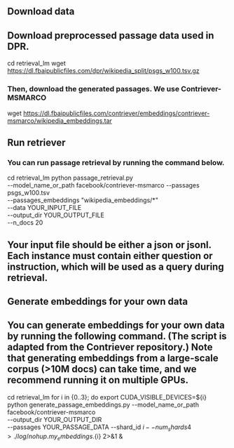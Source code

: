 ## Download data
## Download preprocessed passage data used in DPR.

cd retrieval_lm
wget https://dl.fbaipublicfiles.com/dpr/wikipedia_split/psgs_w100.tsv.gz
### Then, download the generated passages. We use Contriever-MSMARCO

wget https://dl.fbaipublicfiles.com/contriever/embeddings/contriever-msmarco/wikipedia_embeddings.tar
## Run retriever
### You can run passage retrieval by running the command below.


cd retrieval_lm
python passage_retrieval.py \
    --model_name_or_path facebook/contriever-msmarco --passages psgs_w100.tsv \
    --passages_embeddings "wikipedia_embeddings/*" \
    --data YOUR_INPUT_FILE  \
    --output_dir YOUR_OUTPUT_FILE \
    --n_docs 20

## Your input file should be either a json or jsonl. Each instance must contain either question or instruction, which will be used as a query during retrieval.


## Generate embeddings for your own data
## You can generate embeddings for your own data by running the following command. (The script is adapted from the Contriever repository.) Note that generating embeddings from a large-scale corpus (>10M docs) can take time, and we recommend running it on multiple GPUs.

cd retrieval_lm
for i in {0..3}; do
  export CUDA_VISIBLE_DEVICES=${i}
  python generate_passage_embeddings.py  --model_name_or_path facebook/contriever-msmarco \
  --output_dir YOUR_OUTPUT_DIR \
  --passages YOUR_PASSAGE_DATA --shard_id ${i}  --num_shards 4 > ./log/nohup.my_embeddings.${i} 2>&1 &